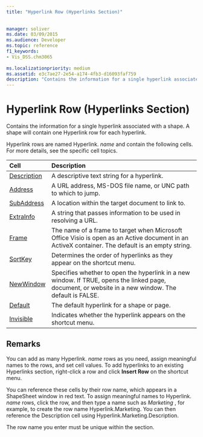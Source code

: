 ```yaml
---
title: "Hyperlink Row (Hyperlinks Section)"
 
 
manager: soliver
ms.date: 03/09/2015
ms.audience: Developer
ms.topic: reference
f1_keywords:
- Vis_DSS.chm3065
 
ms.localizationpriority: medium
ms.assetid: e3c7ae27-2e54-a174-4fb3-d16093faf759
description: "Contains the information for a single hyperlink associated with a shape. A shape will contain one Hyperlink row for each hyperlink."
---
```


# Hyperlink Row (Hyperlinks Section)

Contains the information for a single hyperlink associated with a shape. A shape will contain one Hyperlink row for each hyperlink.
  
Hyperlink rows are named Hyperlink. *name*  and contain the following cells. For more details, see the specific cell topics. 
  
|**Cell**|**Description**|
|:-----|:-----|
|[Description](description-cell-hyperlinks-section.md) <br/> |A descriptive text string for a hyperlink.  <br/> |
|[Address](address-cell-hyperlinks-section.md) <br/> |A URL address, MS-DOS file name, or UNC path to which to jump.  <br/> |
|[SubAddress](subaddress-cell-hyperlinks-section.md) <br/> |A location within the target document to link to.  <br/> |
|[ExtraInfo](extrainfo-cell-hyperlinks-section.md) <br/> |A string that passes information to be used in resolving a URL.  <br/> |
|[Frame](frame-cell-hyperlinks-section.md) <br/> |The name of a frame to target when Microsoft Office Visio is open as an Active document in an ActiveX container. The default is an empty string.  <br/> |
|[SortKey](sortkey-cell-hyperlinks-section.md) <br/> |Determines the order of hyperlinks as they appear on the shortcut menu.  <br/> |
|[NewWindow](newwindow-cell-hyperlinks-section.md) <br/> |Specifies whether to open the hyperlink in a new window. If TRUE, opens the linked page, document, or website in a new window. The default is FALSE.  <br/> |
|[Default](default-cell-hyperlinks-section.md) <br/> |The default hyperlink for a shape or page.  <br/> |
|[Invisible](invisible-cell-hyperlinks-section.md) <br/> |Indicates whether the hyperlink appears on the shortcut menu.  <br/> |
   
## Remarks

 You can add as many Hyperlink.  *name*  rows as you need, assign meaningful names to the rows, and set cell values. To add hyperlinks to an existing Hyperlinks section, right-click a row and click **Insert Row** on the shortcut menu. 
  
You can reference these cells by their row name, which appears in a ShapeSheet window in red text. To assign meaningful names to Hyperlink. *name*  rows, click the row, and then type a name such as  *Marketing*  , for example, to create the row name Hyperlink.Marketing. You can then reference the Description cell using Hyperlink.Marketing.Description. 
  
The row name you enter must be unique within the section.
  

